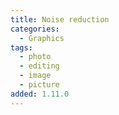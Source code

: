 ```yaml
---
title: Noise reduction
categories:
  - Graphics
tags:
  - photo
  - editing
  - image
  - picture
added: 1.11.0
---
```


